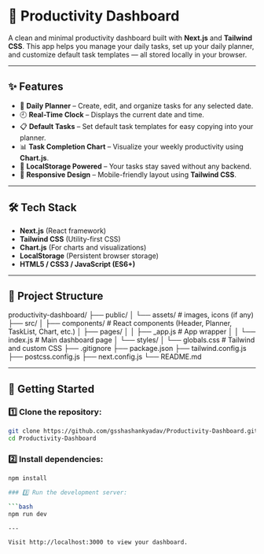 # 🌸 Productivity Dashboard

A clean and minimal productivity dashboard built with **Next.js** and **Tailwind CSS**. This app helps you manage your daily tasks, set up your daily planner, and customize default task templates — all stored locally in your browser.

---

## ✨ Features

- 📅 **Daily Planner** – Create, edit, and organize tasks for any selected date.
- 🕘 **Real-Time Clock** – Displays the current date and time.
- 📋 **Default Tasks** – Set default task templates for easy copying into your planner.
- 📊 **Task Completion Chart** – Visualize your weekly productivity using **Chart.js**.
- 🧠 **LocalStorage Powered** – Your tasks stay saved without any backend.
- 🌙 **Responsive Design** – Mobile-friendly layout using **Tailwind CSS**.

---

## 🛠 Tech Stack

- **Next.js** (React framework)
- **Tailwind CSS** (Utility-first CSS)
- **Chart.js** (For charts and visualizations)
- **LocalStorage** (Persistent browser storage)
- **HTML5 / CSS3 / JavaScript (ES6+)**

---

## 📂 Project Structure

productivity-dashboard/
├── public/
│ └── assets/ # images, icons (if any)
├── src/
│ ├── components/ # React components (Header, Planner, TaskList, Chart, etc.)
│ ├── pages/
│ │ ├── _app.js # App wrapper
│ │ └── index.js # Main dashboard page
│ └── styles/
│ └── globals.css # Tailwind and custom CSS
├── .gitignore
├── package.json
├── tailwind.config.js
├── postcss.config.js
├── next.config.js
└── README.md

---

## 🚀 Getting Started

### 1️⃣ Clone the repository:

```bash
git clone https://github.com/gsshashankyadav/Productivity-Dashboard.git
cd Productivity-Dashboard
```

### 2️⃣ Install dependencies:

```bash
npm install

### 3️⃣ Run the development server:

```bash
npm run dev

---

Visit http://localhost:3000 to view your dashboard.
